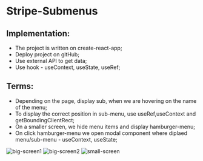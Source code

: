 # Stripe-Submenus

## Implementation:

- The project is written on create-react-app;
- Deploy project on gitHub;
- Use external API to get data;
- Use hook - useContext, useState, useRef;

## Terms:

- Depending on the page, display sub, when we are hovering on the name of the menu;
- To display the correct position in sub-menu, use useRef,useContext and getBoundingClientRect;
- On a smaller screen, we hide menu items and display hamburger-menu;
- On click hamburger-menu we open modal component where diplaed menu/sub-menu - useContext, useState;


![big-screen1](https://user-images.githubusercontent.com/89158016/202897309-ed765e7a-6504-4279-8863-53453266e30f.JPG)
![big-screen2](https://user-images.githubusercontent.com/89158016/202897319-b2fab5ed-c88c-416b-8a9e-a324f6245a70.JPG)
![small-screen](https://user-images.githubusercontent.com/89158016/202897324-ae48b5e5-9e67-4295-8ed7-2bcc8c4ff29f.JPG)
